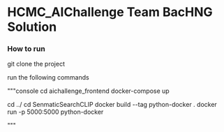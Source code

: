 # HCMC_AIChallenge Team BacHNG Solution

### How to run

git clone the project

run the following commands

"""console
cd aichallenge_frontend
docker-compose up

cd ../
cd SenmaticSearchCLIP
docker build --tag python-docker .
docker run -p 5000:5000 python-docker

"""
